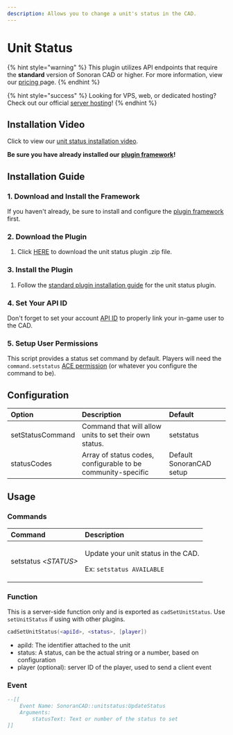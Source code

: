 ```yaml
---
description: Allows you to change a unit's status in the CAD.
---
```


# Unit Status

{% hint style="warning" %}
This plugin utilizes API endpoints that require the **standard** version of Sonoran CAD or higher. For more information, view our [pricing ](../../../pricing/faq/)page.
{% endhint %}

{% hint style="success" %}
Looking for VPS, web, or dedicated hosting? Check out our official [server hosting](../../../sonoran-servers/server-hosting.md)!
{% endhint %}

## Installation Video

Click to view our [unit status installation video](https://youtu.be/J9fwml13x9Y).

**Be sure you have already installed our** [**plugin framework**](../framework-installation.md)**!**

## Installation **Guide**

### 1. Download and Install the Framework

If you haven't already, be sure to install and configure the [plugin framework](../framework-installation.md) first.

### 2. Download the Plugin

1. Click [HERE](https://github.com/Sonoran-Software/sonoran_unitstatus/releases) to download the unit status plugin .zip file.

### 3. Install the Plugin

1. Follow the [standard plugin installation guide](../plugin-installation/) for the unit status plugin.

### 4. Set Your API ID

Don't forget to set your account [API ID](../../../sonoran-cad/api-integration/getting-started/setting-your-api-id.md) to properly link your in-game user to the CAD.

### 5. Setup User Permissions

This script provides a status set command by default. Players will need the `command.setstatus` [ACE permission](https://forum.cfx.re/t/basic-aces-principals-overview-guide/90917) \(or whatever you configure the command to be\).

## Configuration

| Option | Description | Default |
| :--- | :--- | :--- |
| setStatusCommand | Command that will allow units to set their own status. | setstatus |
| statusCodes | Array of status codes, configurable to be community-specific | Default SonoranCAD setup |

## Usage

### Commands

<table>
  <thead>
    <tr>
      <th style="text-align:left">Command</th>
      <th style="text-align:left">Description</th>
    </tr>
  </thead>
  <tbody>
    <tr>
      <td style="text-align:left">setstatus &lt;<em>STATUS&gt;</em>
      </td>
      <td style="text-align:left">
        <p>Update your unit status in the CAD.</p>
        <p>Ex: <code>setstatus AVAILABLE</code>
        </p>
      </td>
    </tr>
  </tbody>
</table>

### Function

This is a server-side function only and is exported as `cadSetUnitStatus`. Use `setUnitStatus` if using with other plugins.

```lua
cadSetUnitStatus(<apiId>, <status>, [player])
```

* apiId: The identifier attached to the unit
* status: A status, can be the actual string or a number, based on configuration
* player \(optional\): server ID of the player, used to send a client event

### Event

```lua
--[[
    Event Name: SonoranCAD::unitstatus:UpdateStatus
    Arguments:
        statusText: Text or number of the status to set
]]

```

